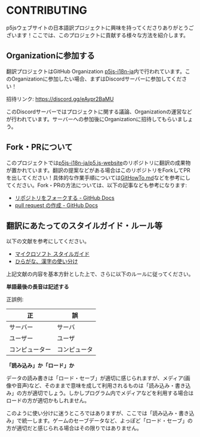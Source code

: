 # CONTRIBUTING

p5jsウェブサイトの日本語訳プロジェクトに興味を持ってくださりありがとうございます！ここでは、このプロジェクトに貢献する様々な方法を紹介します。

## Organizationに参加する

翻訳プロジェクトはGitHub Organization [p5js-i18n-ja](https://github.com/p5js-i18n-ja)内で行われています。このOrganizationに参加したい場合、まずはDiscordサーバーに参加してください！

招待リンク: https://discord.gg/eAypr2BaMU

このDiscordサーバーではプロジェクトに関する議論、Organizationの運営などが行われています。サーバーへの参加後にOrganizationに招待してもらいましょう。

## Fork・PRについて

このプロジェクトでは[p5js-i18n-ja/p5.js-website](https://github.com/p5js-i18n-ja/p5.js-website)のリポジトリに翻訳の成果物が置かれています。翻訳の提案などがある場合はこのリポジトリをForkしてPRを出してください！具体的な作業手順については[GitHowTo.md](./GitHowTo.md)などを参考にしてください。Fork・PRの方法については、以下の記事なども参考になります:

- [リポジトリをフォークする - GitHub Docs](https://docs.github.com/ja/get-started/quickstart/fork-a-repo)
- [pull request の作成 - GitHub Docs](https://docs.github.com/ja/pull-requests/collaborating-with-pull-requests/proposing-changes-to-your-work-with-pull-requests/creating-a-pull-request)

## 翻訳にあたってのスタイルガイド・ルール等

以下の文献を参考にしてください。

- [マイクロソフト スタイルガイド](https://www.microsoft.com/ja-jp/language/styleguides)
- [ひらがな、漢字の使い分け](https://webtan.impress.co.jp/e/2017/11/24/26279)

上記文献の内容を基本方針とした上で、さらに以下のルールに従ってください。

**単語最後の長音は記述する**

正誤例:

正 | 誤
--- | ---
サーバー | サーバ
ユーザー | ユーザ
コンピューター | コンピュータ

**「読み込み」か「ロード」か**

データの読み書きは「ロード・セーブ」が適切に感じられますが、メディア(画像や音声)など、そのままで意味を成して利用されるものは「読み込み・書き込み」の方が適切でしょう。しかしプログラム内でメディアなどを利用する場合はロードの方が適切かもしれません。

このように使い分けに迷うところではありますが、ここでは「読み込み・書き込み」で統一します。ゲームのセーブデータなど、よっぽど「ロード・セーブ」の方が適切だと感じられる場合はその限りではありません。
